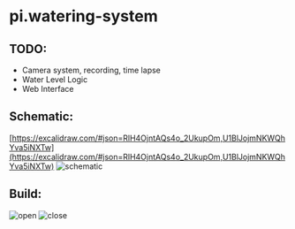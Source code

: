 # pi.watering-system

## TODO:
  - Camera system, recording, time lapse
  - Water Level Logic
  - Web Interface
## Schematic:

[https://excalidraw.com/#json=RlH4OjntAQs4o_2UkupOm,U1BlJojmNKWQhYva5iNXTw](https://excalidraw.com/#json=RlH4OjntAQs4o_2UkupOm,U1BlJojmNKWQhYva5iNXTw)
![schematic](https://github.com/BorisKlco/pi.watering-system/assets/122160506/15217553-2fb1-42f7-bf57-1add2bde71e9)

## Build:
![open](https://github.com/BorisKlco/pi.watering-system/assets/122160506/ed4f63c9-7a9a-429f-954e-70eaef0ee16b)
![close](https://github.com/BorisKlco/pi.watering-system/assets/122160506/a43ba578-7bba-43a3-a1f5-e0432fe2a464)
